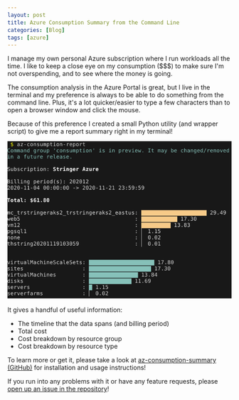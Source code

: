 ```yaml
---
layout: post
title: Azure Consumption Summary from the Command Line
categories: [Blog]
tags: [azure]
---
```


I manage my own personal Azure subscription where I run workloads all the time. I like to keep a close eye on my consumption ($$$) to make sure I'm not overspending, and to see where the money is going.

The consumption analysis in the Azure Portal is great, but I live in the terminal and my preference is always to be able to do something from the command line. Plus, it's a lot quicker/easier to type a few characters than to open a browser window and click the mouse.

Because of this preference I created a small Python utility (and wrapper script) to give me a report summary right in my terminal!

![Azure consumption report](/images/az-consumption-report.png)

It gives a handful of useful information:

* The timeline that the data spans (and billing period)
* Total cost
* Cost breakdown by resource group
* Cost breakdown by resource type

To learn more or get it, please take a look at [az-consumption-summary (GitHub)](https://github.com/trstringer/az-consumption-summary) for installation and usage instructions!

If you run into any problems with it or have any feature requests, please [open up an issue in the repository](https://github.com/trstringer/az-consumption-summary/issues)!
